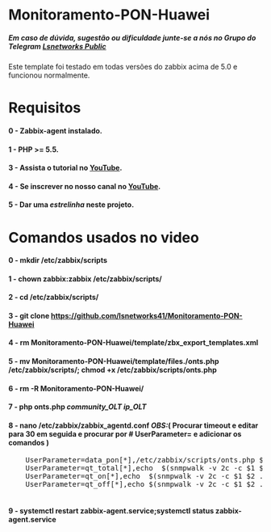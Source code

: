 # Monitoramento-PON-Huawei

##### Em caso de dúvida, sugestão ou dificuldade junte-se a nós no Grupo do Telegram [Lsnetworks Public](https://t.me/lsnetworks_public)

Este template foi testado em todas versões do zabbix acima de 5.0 e funcionou normalmente.

# Requisitos

#### 0 - Zabbix-agent instalado.
#### 1 - PHP >= 5.5.
#### 3 - Assista o tutorial no [YouTube](https://www.youtube.com/watch?v=bnLK9W-o8u8).
#### 4 - Se inscrever no nosso canal no [YouTube](https://www.youtube.com/channel/UCy6NZNSgQ6sZWEz4VCAngog).
#### 5 - Dar uma *estrelinha* neste projeto.

# Comandos usados no video

#### 0 - mkdir /etc/zabbix/scripts
#### 1 - chown zabbix:zabbix /etc/zabbix/scripts/
#### 2 - cd /etc/zabbix/scripts/
#### 3 - git clone https://github.com/lsnetworks41/Monitoramento-PON-Huawei
#### 4 - rm Monitoramento-PON-Huawei/template/zbx_export_templates.xml
#### 5 - mv Monitoramento-PON-Huawei/template/files./onts.php /etc/zabbix/scripts/; chmod +x /etc/zabbix/scripts/onts.php 
#### 6 - rm -R Monitoramento-PON-Huawei/
#### 7 - php onts.php *community_OLT* *ip_OLT*
#### 8 - nano /etc/zabbix/zabbix_agentd.conf  ***OBS:***( Procurar timeout e editar para 30 em seguida e procurar por # UserParameter= e adicionar os comandos )
  <pre>
    UserParameter=data_pon[*],/etc/zabbix/scripts/onts.php $1 $2
    UserParameter=qt_total[*],echo  $(snmpwalk -v 2c -c $1 $2 .1.3.6.1.4.1.2011.6.128.1.1.2.46.1.15.$3 | wc -l)
    UserParameter=qt_on[*],echo  $(snmpwalk -v 2c -c $1 $2 .1.3.6.1.4.1.2011.6.128.1.1.2.46.1.15.$3 | grep 'INTEGER: 1' | wc -l)
    UserParameter=qt_off[*],echo $(snmpwalk -v 2c -c $1 $2 .1.3.6.1.4.1.2011.6.128.1.1.2.46.1.15.$3 | grep 'INTEGER: 2' | wc -l)
  </pre>

#### 9 - systemctl restart zabbix-agent.service;systemctl status zabbix-agent.service
